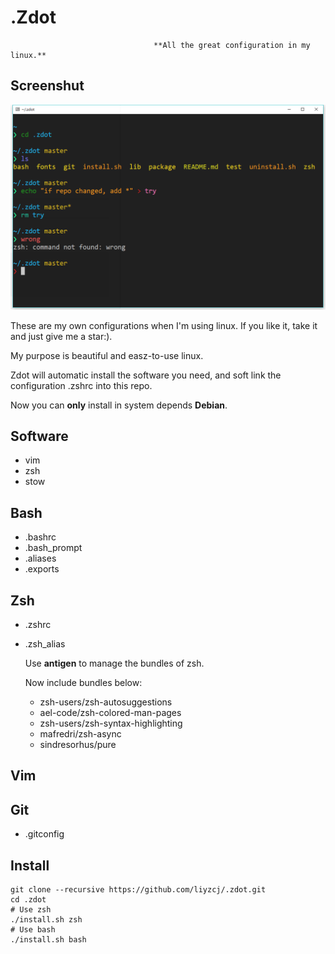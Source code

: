 # .Zdot
                                    **All the great configuration in my linux.**

## Screenshut
<img src="screenshot.png" width="864">

These are my own configurations when I'm using linux. If you like it, take it and just give me a star:).

My purpose is beautiful and easz-to-use linux.

Zdot will automatic install the software you need, and soft link the configuration .zshrc into this repo.

Now you can **only** install in system depends **Debian**.

## Software

- vim
- zsh
- stow

## Bash
- .bashrc
- .bash_prompt
- .aliases
- .exports

## Zsh
- .zshrc
- .zsh_alias

  Use **antigen** to manage the bundles of zsh. 

  Now include bundles below:

  - zsh-users/zsh-autosuggestions
  - ael-code/zsh-colored-man-pages
  - zsh-users/zsh-syntax-highlighting
  - mafredri/zsh-async
  - sindresorhus/pure

## Vim
## Git
- .gitconfig

## Install

```shell
git clone --recursive https://github.com/liyzcj/.zdot.git
cd .zdot
# Use zsh
./install.sh zsh
# Use bash
./install.sh bash
```

